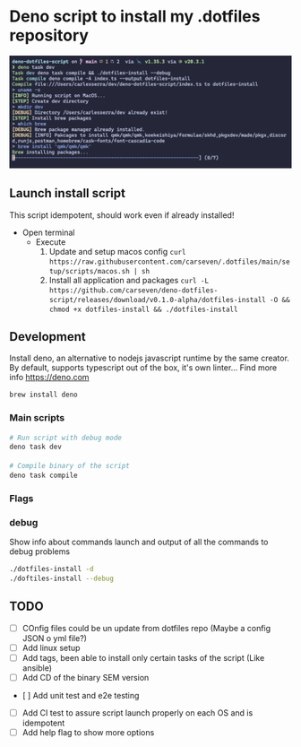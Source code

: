 # Deno script to install my .dotfiles repository

![Alt text](script-execution.png)

## Launch install script

This script idempotent, should work even if already installed!

- Open terminal
  - Execute
    1. Update and setup macos config
       `curl https://raw.githubusercontent.com/carseven/.dotfiles/main/setup/scripts/macos.sh | sh`
    2. Install all application and packages
       `curl -L https://github.com/carseven/deno-dotfiles-script/releases/download/v0.1.0-alpha/dotfiles-install -O && chmod +x dotfiles-install && ./dotfiles-install`

## Development

Install deno, an alternative to nodejs javascript runtime by the same creator. By default, supports typescript out of the box, it's own linter... Find more info https://deno.com

```bash
brew install deno
```

### Main scripts

```bash
# Run script with debug mode
deno task dev

# Compile binary of the script
deno task compile
```

### Flags

### debug

Show info about commands launch and output of all the commands to debug problems

```bash
./dotfiles-install -d
./doftiles-install --debug
```

## TODO

- [ ] COnfig files could be un update from dotfiles repo (Maybe a config JSON o yml file?) 
- [ ] Add linux setup
- [ ] Add tags, been able to install only certain tasks of the script (Like ansible)
- [ ] Add CD of the binary SEM version
- [ ] Add unit test and e2e testing
- [ ] Add CI test to assure script launch properly on each OS and is idempotent
- [ ] Add help flag to show more options

